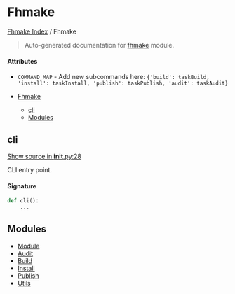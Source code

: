 # Fhmake

[Fhmake Index](../README.md#fhmake-index) /
Fhmake

> Auto-generated documentation for [fhmake](../../../fhmake/__init__.py) module.

#### Attributes

- `COMMAND_MAP` - Add new subcommands here: `{'build': taskBuild, 'install': taskInstall, 'publish': taskPublish, 'audit': taskAudit}`


- [Fhmake](#fhmake)
  - [cli](#cli)
  - [Modules](#modules)

## cli

[Show source in __init__.py:28](../../../fhmake/__init__.py#L28)

CLI entry point.

#### Signature

```python
def cli():
    ...
```



## Modules

- [Module](./module.md)
- [Audit](./audit.md)
- [Build](./build.md)
- [Install](./install.md)
- [Publish](./publish.md)
- [Utils](./utils.md)